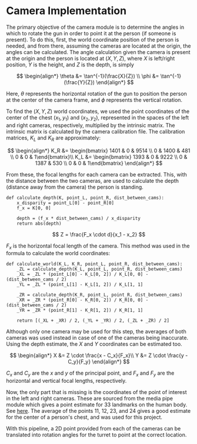 # Camera Implementation

The primary objective of the camera module is to determine the angles in which to rotate the gun in order to point it at the person (if someone is present).  To do this, first, the world coordinate position of the person is needed, and from there, assuming the cameras are located at the origin, the angles can be calculated.  The angle calculation given the camera is present at the origin and the person is located at $(X, Y, Z)$, where $X$ is left/right position, $Y$ is the height, and $Z$ is the depth, is simply

$$
\begin{align*}
    \theta &= \tan^{-1}(\frac{X}{Z}) \\
    \phi &= \tan^{-1}(\frac{Y}{Z})
\end{align*}
$$

Here, $\theta$ represents the horizontal rotation of the gun to position the person at the center of the camera frame, and $\phi$ represents the vertical rotation.

To find the $(X, Y, Z)$ world coordinates, we used the point coordinates of the center of the chest $(x_1, y_1)$ and $(x_2, y_2)$, represented in the spaces of the left and right cameras, respectively, multiplied by the intrinsic matrix.  The intrinsic matrix is calculated by the camera calibration file.  The calibration matrices, $K_L$ and $K_R$ are approximately:

$$
\begin{align*}
    K_R &= \begin{bmatrix} 1401 & 0 & 9514 \\ 0 & 1400 & 481 \\ 0 & 0 & 1\end{bmatrix}\\
    K_L &= \begin{bmatrix} 1393 & 0 & 9222 \\ 0 & 1387 & 530 \\ 0 & 0 & 1\end{bmatrix}
\end{align*}
$$

From these, the focal lengths for each camera can be extracted.  This, with the distance between the two cameras, are used to calculate the depth (distance away from the camera) the person is standing.

```
def calculate_depth(K, point_L, point_R, dist_between_cams):
    x_disparity = point_L[0] - point_R[0]
    f_x = K[0, 0]

    depth = (f_x * dist_between_cams) / x_disparity
    return abs(depth)
```

$$
    Z = \frac{F_x \cdot d}{x_1 - x_2}
$$

$F_x$ is the horizontal focal length of the camera.  This method was used in the formula to calculate the world coordinates:

```
def calculate_world(K_L, K_R, point_L, point_R, dist_between_cams):
    _ZL = calculate_depth(K_L, point_L, point_R, dist_between_cams)
    _XL = _ZL * (point_L[0] - K_L[0, 2]) / K_L[0, 0] - (dist_between_cams / 2)
    _YL = _ZL * (point_L[1] - K_L[1, 2]) / K_L[1, 1]

    _ZR = calculate_depth(K_R, point_L, point_R, dist_between_cams)
    _XR = _ZR * (point_R[0] - K_R[0, 2]) / K_R[0, 0] - (dist_between_cams / 2)
    _YR = _ZR * (point_R[1] - K_R[1, 2]) / K_R[1, 1]

    return [(_XL + _XR) / 2, (_YL + _YR) / 2, (_ZL + _ZR) / 2]
```

Although only one camera may be used for this step, the averages of both cameras was used instead in case of one of the cameras being inaccurate.  Using the depth estimate, the $X$ and $Y$ coordinates can be estimated too.

$$
\begin{align*}
    X &= Z \cdot \frac{x - C_x}{F_x}\\
    Y &= Z \cdot \frac{y - C_y}{F_y}
\end{align*}
$$

$C_x$ and $C_y$ are the $x$ and $y$ of the principal point, and $F_x$ and $F_y$ are the horizontal and vertical focal lengths, respectively.

Now, the only part that is missing is the coordinates of the point of interest in the left and right cameras.  These are sourced from the media pipe module which gives a point estimate for 33 landmarks on the human body.  See [here](https://ai.google.dev/edge/mediapipe/solutions/vision/pose_landmarker).  The average of the points 11, 12, 23, and 24 gives a good estimate for the center of a person's chest, and was used for this project.

With this pipeline, a 2D point provided from each of the cameras can be translated into rotation angles for the turret to point at the correct location.
